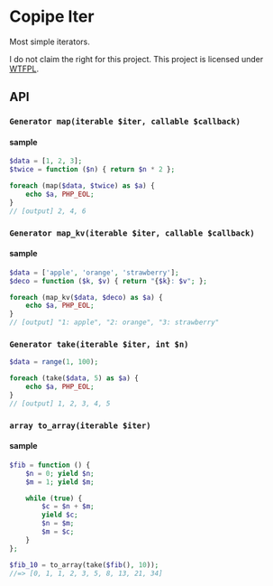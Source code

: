 Copipe Iter
===========

Most simple iterators.

I do not claim the right for this project.  This project is licensed under [WTFPL](http://www.wtfpl.net/).

## API

### `Generator map(iterable $iter, callable $callback)`

#### sample

```php
$data = [1, 2, 3];
$twice = function ($n) { return $n * 2 };

foreach (map($data, $twice) as $a) {
    echo $a, PHP_EOL;
}
// [output] 2, 4, 6
```

### `Generator map_kv(iterable $iter, callable $callback)`

#### sample

```php
$data = ['apple', 'orange', 'strawberry'];
$deco = function ($k, $v) { return "{$k}: $v"; };

foreach (map_kv($data, $deco) as $a) {
    echo $a, PHP_EOL;
}
// [output] "1: apple", "2: orange", "3: strawberry"
```

### `Generator take(iterable $iter, int $n)`

```php
$data = range(1, 100);

foreach (take($data, 5) as $a) {
    echo $a, PHP_EOL;
}
// [output] 1, 2, 3, 4, 5
```

### `array to_array(iterable $iter)`

#### sample

```php
$fib = function () {
    $n = 0; yield $n;
    $m = 1; yield $m;

    while (true) {
        $c = $n + $m;
        yield $c;
        $n = $m;
        $m = $c;
    }
};

$fib_10 = to_array(take($fib(), 10));
//=> [0, 1, 1, 2, 3, 5, 8, 13, 21, 34]
```
